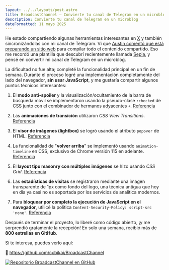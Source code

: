 ```yaml
---
layout: ../../layouts/post.astro
title: BroadcastChannel – Convierte tu canal de Telegram en un microblog
description: Convierte tu canal de Telegram en un microblog
dateFormatted: 11 mayo 2025
---
```


He estado compartiendo algunas herramientas interesantes en [X](https://x.com/0xKaibi) y también sincronizándolas con mi canal de Telegram. Vi que [Austin comentó que está preparando un sitio web](https://x.com/austinit/status/1817832660758081651) para compilar todo el contenido compartido. Eso me recordó una plantilla que descubrí recientemente llamada [Sepia](https://github.com/Planetable/SiteTemplateSepia), y pensé en convertir mi canal de Telegram en un microblog.

La dificultad no fue alta; completé la funcionalidad principal en un fin de semana. Durante el proceso logré una implementación completamente del lado del navegador, **sin usar JavaScript**, y me gustaría compartir algunos puntos técnicos interesantes:

1. El **modo anti-spoiler** y la visualización/ocultamiento de la barra de búsqueda móvil se implementaron usando la pseudo-clase `:checked` de CSS junto con el combinador de hermanos adyacentes `+`. [Referencia](https://www.tpisoftware.com/tpu/articleDetails/2744)

2. Las **animaciones de transición** utilizaron *CSS View Transitions*. [Referencia](https://liruifengv.com/posts/zero-js-view-transitions/)

3. El **visor de imágenes (lightbox)** se logró usando el atributo `popover` de HTML. [Referencia](https://developer.mozilla.org/zh-CN/docs/Web/HTML/Global_attributes/popover)

4. La funcionalidad de "**volver arriba**" se implementó usando `animation-timeline` en CSS, exclusivo de Chrome versión 115 en adelante. [Referencia](https://developer.mozilla.org/zh-CN/docs/Web/CSS/animation-timeline/view)

5. El **layout tipo masonry con múltiples imágenes** se hizo usando *CSS Grid*. [Referencia](https://www.smashingmagazine.com/native-css-masonry-layout-css-grid/)

6. Las **estadísticas de visitas** se registraron mediante una imagen transparente de 1px como fondo del logo, una técnica antigua que hoy en día ya casi no es soportada por los servicios de analítica modernos.

7. Para **bloquear por completo la ejecución de JavaScript en el navegador**, utilicé la política `Content-Security-Policy: script-src 'none'`. [Referencia](https://developer.mozilla.org/zh-CN/docs/Web/HTTP/Headers/Content-Security-Policy/script-src)

Después de terminar el proyecto, lo liberé como código abierto, ¡y me sorprendió gratamente la recepción! En solo una semana, recibió más de **800 estrellas en GitHub**.

Si te interesa, puedes verlo aquí:

🔗 <https://github.com/ccbikai/BroadcastChannel>

[![Repositorio BroadcastChannel en GitHub](https://github.html.zone/ccbikai/BroadcastChannel)](https://github.com/ccbikai/BroadcastChannel)
